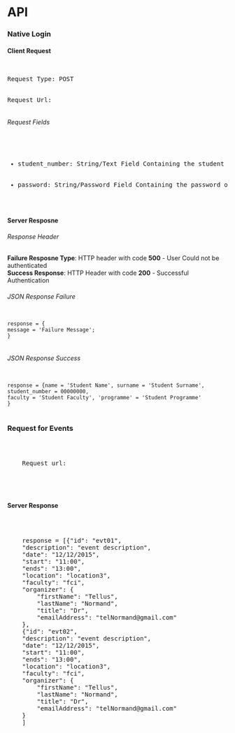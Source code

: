 <h1>API</h1>
<h3>Native Login</h3>
<h4>Client Request </h4>
<pre>
<p>
Request Type: POST
<br/>
Request Url: 
</pre>
</p>
<h6>Request Fields</h6>
<pre>
<ul>
  <li>student_number: String/Text Field Containing the student number of the user </li>
  <li>password: String/Password Field Containing the password of the user </li>
</ul>
</pre>
<h4> Server Resposne </h4>
<h6>Response Header </h6>
<p><strong>Failure Resposne Type</strong>: HTTP header with code <strong>500</strong> - User Could not be authenticated
<br/>
<strong>Success Response</strong>: HTTP Header with code <strong>200</strong> - Successful Authentication
</p>
<h6>JSON Response Failure</h6>
<pre>
<code>
response = {
message = 'Failure Message';
}
</code>
</pre>
<h6>JSON Response Success</h6>
<pre>
<code>
response = {name = 'Student Name', surname = 'Student Surname', student_number = 00000000,
faculty = 'Student Faculty', 'programme' = 'Student Programme'
}
</code>
</pre>
<h3>Request for Events</h3>
<pre>
  <p>
    Request url:
  <p>
</pre>
<h4>Server Response</h4>
<pre>
  <p>
    response = [{"id": "evt01",
    "description": "event description",
    "date": "12/12/2015",
    "start": "11:00",
    "ends": "13:00",
    "location": "location3",
    "faculty": "fci",
    "organizer": {
        "firstName": "Tellus",
        "lastName": "Normand",
        "title": "Dr",
        "emailAddress": "telNormand@gmail.com"
    },
    {"id": "evt02",
    "description": "event description",
    "date": "12/12/2015",
    "start": "11:00",
    "ends": "13:00",
    "location": "location3",
    "faculty": "fci",
    "organizer": {
        "firstName": "Tellus",
        "lastName": "Normand",
        "title": "Dr",
        "emailAddress": "telNormand@gmail.com"
    }
    ]
  </p>
</pre>
